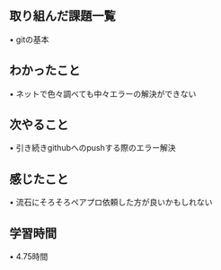 ## 取り組んだ課題一覧
• gitの基本

## わかったこと
• ネットで色々調べても中々エラーの解決ができない

## 次やること
• 引き続きgithubへのpushする際のエラー解決

## 感じたこと
• 流石にそろそろペアプロ依頼した方が良いかもしれない

## 学習時間
• 4.75時間